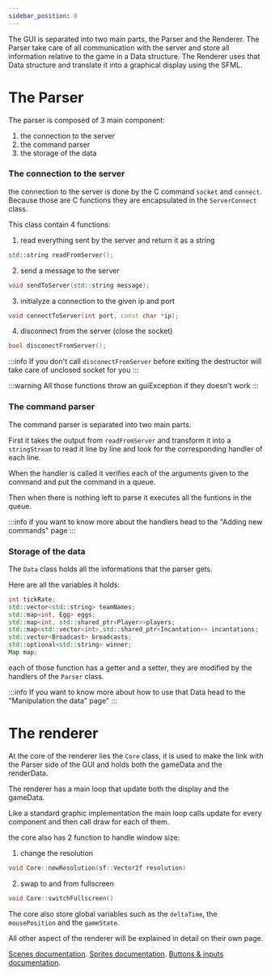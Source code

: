 ```yaml
---
sidebar_position: 0
---
```


The GUI is separated into two main parts, the Parser and the Renderer.
The Parser take care of all communication with the server and store all information relative to the game in a Data structure.
The Renderer uses that Data structure and translate it into a graphical display using the SFML.

# The Parser
The parser is composed of 3 main component:
1. the connection to the server
2. the command parser
3. the storage of the data

### The connection to the server

the connection to the server is done by the C command `socket` and `connect`. Because those are C functions they are encapsulated in the `ServerConnect` class.

This class contain 4 functions: 
1. read everything sent by the server and return it as a string
```cpp
std::string readFromServer();
```
2. send a message to the server
```cpp
void sendToServer(std::string message);
```
3. initialyze a connection to the given ip and port
```cpp
void connectToServer(int port, const char *ip);
```
4. disconnect from the server (close the socket)
```cpp
bool disconectFromServer();
```

:::info
If you don't call `disconectFromServer` before exiting the destructor will take care of unclosed socket for you
:::

:::warning
All those functions throw an guiException if they doesn't work
:::

### The command parser

The command parser is separated into two main parts.

First it takes the output from `readFromServer` and transform it into a `stringStream` to read it line by line and look for the corresponding handler of each line.

When the handler is called it verifies each of the arguments given to the command and put the command in a queue.

Then when there is nothing left to parse it executes all the funtions in the queue.

:::info
if you want to know more about the handlers head to the "Adding new commands" page
:::

### Storage of the data

The `Data` class holds all the informations that the parser gets.

Here are all the variables it holds:
```cpp
int tickRate;
std::vector<std::string> teamNames;
std::map<int, Egg> eggs;
std::map<int, std::shared_ptr<Player>>players;
std::map<std::vector<int>,std::shared_ptr<Incantation>> incantations;
std::vector<Broadcast> broadcasts;
std::optional<std::string> winner;
Map map;
```

each of those function has a getter and a setter,
they are modified by the handlers of the `Parser` class.

:::info
If you want to know more about how to use that Data head to the "Manipulation the data" page"
:::

# The renderer

At the core of the renderer lies the `Core` class, it is used to make the link with the Parser side of the GUI and holds both the gameData and the renderData.

The renderer has a main loop that update both the display and the gameData.

Like a standard graphic implementation the main loop calls update for every component and then call draw for each of them.

the core also has 2 function to handle window size:
1. change the resolution
```cpp
void Core::newResolution(sf::Vector2f resolution)
```
2. swap to and from fullscreen
```cpp
void Core::switchFullscreen()
```

The core also store global variables such as the `deltaTime`, the `mousePosition` and the `gameState`.

All other aspect of the renderer will be explained in detail on their own page.

[Scenes documentation](/category/GUI/Renderer/Scenes).
[Sprites documentation](/category/GUI/Renderer/Sprites).
[Buttons & inputs documentation](/category/GUI/Renderer/).

